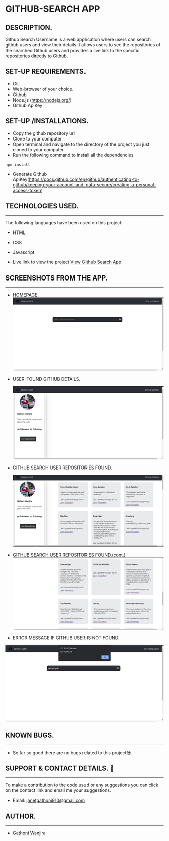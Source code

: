 # GITHUB-SEARCH APP

## DESCRIPTION.

Github Search Username is a web application where users can search github users and view their details.It allows users to see the repositories of the searched Github users and provides a live link to the specific repositories directly to Github.

## SET-UP REQUIREMENTS.

- Git.
- Web-browser of your choice.
- Github
- Node.js (https://nodejs.org/)
- Github ApiKey

## SET-UP /INSTALLATIONS.

- Copy the github repository url
- Clone to your computer
- Open terminal and navigate to the directory of the project you just cloned to your computer
- Run the following command to install all the dependencies

```
npm install
```

- Generate Github ApiKey(https://docs.github.com/en/github/authenticating-to-github/keeping-your-account-and-data-secure/creating-a-personal-access-token)

## TECHNOLOGIES USED. 
---

The following languages have been used on this project:

- HTML
- CSS
- Javascript

- Live link to view the project <a href="https://gathoni-wanjira.github.io/Github-Search/">View Github Search App</a>

## SCREENSHOTS FROM THE APP. 
---

- HOMEPAGE.
  <img src="./images/Home%20Page.jpeg" alt="Home screenshot" />

- USER-FOUND GITHUB DETAILS. 
  
  <img src="./images/UserFound.jpeg" alt="User-Found screenshot" />

- GITHUB SEARCH USER REPOSITORIES FOUND.

  <img src="./images/Repositories.jpeg" alt=" Repositories screenshot" />


- GITHUB SEARCH USER REPOSITORIES FOUND.(cont.)
  <img src="./images/Repositories%20Cont.jpeg" alt="Repositories screenshot" />


 - ERROR MESSAGE IF GITHUB USER IS NOT FOUND.
  <img src="./images//User%20Not%20Found.jpeg" alt=" Not Found screenshot" />



## KNOWN BUGS.
--- 

- So far so good there are no bugs related to this project😎.

## SUPPORT & CONTACT DETAILS. 🙂 
---

To make a contribution to the code used or any suggestions you can click on the contact link and email me your suggestions.

- Email: janetgathoni910@gmail.com

## AUTHOR. 
---

- [Gathoni Wanjira](https://github.com/Gathoni-Wanjira)

